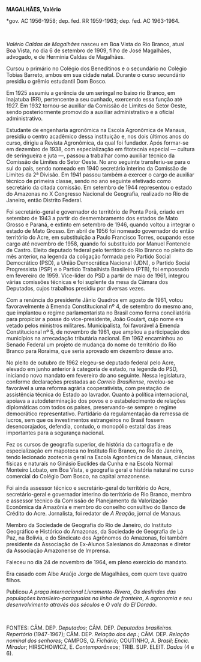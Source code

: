 **MAGALHÃES, Valério**

\*gov. AC 1956-1958; dep. fed. RR 1959-1963; dep. fed. AC 1963-1964.

 

*Valério Caldas de Magalhães* nasceu em Boa Vista do Rio Branco, atual
Boa Vista, no dia 6 de setembro de 1909, filho de José Magalhães,
advogado, e de Hermínia Caldas de Magalhães.

Cursou o primário no Colégio dos Beneditinos e o secundário no Colégio
Tobias Barreto, ambos em sua cidade natal. Durante o curso secundário
presidiu o grêmio estudantil Dom Bosco.

Em 1925 assumiu a gerência de um seringal no baixo rio Branco, em
Inajatuba (RR), pertencente a seu cunhado, exercendo essa função até
1927. Em 1932 tornou-se auxiliar da Comissão de Limites do Setor Oeste,
sendo posteriormente promovido a auxiliar administrativo e a oficial
administrativo.

Estudante de engenharia agronômica na Escola Agronômica de Manaus,
presidiu o centro acadêmico dessa instituição e, nos dois últimos anos
do curso, dirigiu a Revista Agronômica, da qual foi fundador. Após
formar-se em dezembro de 1938, com especialização em fitotecnia especial
— cultura de seringueira e juta —, passou a trabalhar como auxiliar
técnico da Comissão de Limites do Setor Oeste. No ano seguinte
transferiu-se para o sul do país, sendo nomeado em 1940 secretário
interino da Comissão de Limites da 2ª Divisão. Em 1941 passou também a
exercer o cargo de auxiliar técnico de primeira classe, sendo no ano
seguinte efetivado como secretário da citada comissão. Em setembro de
1944 representou o estado do Amazonas no X Congresso Nacional de
Geografia, realizado no Rio de Janeiro, então Distrito Federal.

Foi secretário-geral e governador do território de Ponta Porã, criado em
setembro de 1943 a partir do desmembramento dos estados de Mato Grosso e
Paraná, e extinto em setembro de 1946, quando voltou a integrar o estado
de Mato Grosso. Em abril de 1956 foi nomeado governador do então
território do Acre, em substituição a Paulo Francisco Torres, ocupando
esse cargo até novembro de 1958, quando foi substituído por Manuel
Fontenele de Castro. Eleito deputado federal pelo território do Rio
Branco no pleito do mês anterior, na legenda da coligação formada pelo
Partido Social Democrático (PSD), a União Democrática Nacional (UDN), o
Partido Social Progressista (PSP) e o Partido Trabalhista Brasileiro
(PTB), foi empossado em fevereiro de 1959. Vice-líder do PSD a partir de
maio de 1961, integrou várias comissões técnicas e foi suplente da mesa
da Câmara dos Deputados, cujos trabalhos presidiu por diversas vezes.

Com a renúncia do presidente Jânio Quadros em agosto de 1961, votou
favoravelmente à Emenda Constitucional nº 4, de setembro do mesmo ano,
que implantou o regime parlamentarista no Brasil como forma
conciliatória para propiciar a posse do vice-presidente, João Goulart,
cujo nome era vetado pelos ministros militares. Municipalista, foi
favorável à Emenda Constitucional nº 5, de novembro de 1961, que ampliou
a participação dos municípios na arrecadação tributária nacional. Em
1962 encaminhou ao Senado Federal um projeto de mudança do nome do
território do Rio Branco para Roraima, que seria aprovado em dezembro
desse ano.

No pleito de outubro de 1962 elegeu-se deputado federal pelo Acre,
elevado em junho anterior à categoria de estado, na legenda do PSD,
iniciando novo mandato em fevereiro do ano seguinte. Nessa legislatura,
conforme declarações prestadas ao *Correio Brasiliense*, revelou-se
favorável a uma reforma agrária cooperativista, com prestação de
assistência técnica do Estado ao lavrador. Quanto à política
internacional, apoiava a autodeterminação dos povos e o estabelecimento
de relações diplomáticas com todos os países, preservando-se sempre o
regime democrático representativo. Partidário da regulamentação da
remessa de lucros, sem que os investimentos estrangeiros no Brasil
fossem desencorajados, defendia, contudo, o monopólio estatal das áreas
importantes para a segurança nacional.

Fez os cursos de geografia superior, de história da cartografia e de
especialização em mapoteca no Instituto Rio Branco, no Rio de Janeiro,
tendo lecionado zootecnia geral na Escola Agronômica de Manaus, ciências
físicas e naturais no Ginásio Euclides da Cunha e na Escola Normal
Monteiro Lobato, em Boa Vista, e geografia geral e história natural no
curso comercial do Colégio Dom Bosco, na capital amazonense.

Foi ainda assessor técnico e secretário-geral do território do Acre,
secretário-geral e governador interino do território de Rio Branco,
membro e assessor técnico da Comissão de Planejamento da Valorização
Econômica da Amazônia e membro do conselho consultivo do Banco de
Crédito do Acre. Jornalista, foi redator de *A Reação*, jornal de
Manaus.

Membro da Sociedade de Geografia do Rio de Janeiro, do Instituto
Geográfico e Histórico do Amazonas, da Sociedade de Geografia de La Paz,
na Bolívia, e do Sindicato dos Agrônomos do Amazonas, foi também
presidente da Associação de Ex-Alunos Salesianos do Amazonas e diretor
da Associação Amazonense de Imprensa.

Faleceu no dia 24 de novembro de 1964, em pleno exercício do mandato.

Era casado com Albe Araújo Jorge de Magalhães, com quem teve quatro
filhos.

Publicou *A praça internacional Livramento-Rivera*, *Os deslindes das
populações brasileiro-paraguaias na linha de fronteira*, *A agronomia e
seu desenvolvimento através dos séculos* e *O vale do El Dorado*.

 

FONTES: CÂM. DEP. *Deputados*; CÂM. DEP. *Deputados brasileiros.
Repertório* (1947-1967); CÂM. DEP. *Relação dos dep*.; CÂM. DEP.
*Relação nominal dos senhores*; CAMPOS, Q. *Fichário*; COUTINHO, A.
*Brasil*; *Encic. Mirador*; HIRSCHOWICZ, E. *Contemporâneos*; TRIB. SUP.
ELEIT. *Dados* (4 e 6).

 

